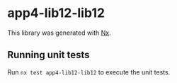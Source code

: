 # app4-lib12-lib12

This library was generated with [Nx](https://nx.dev).

## Running unit tests

Run `nx test app4-lib12-lib12` to execute the unit tests.
